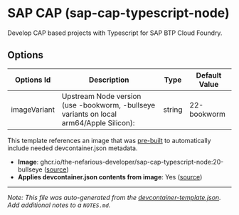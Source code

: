 
# SAP CAP (sap-cap-typescript-node)

Develop CAP based projects with Typescript for SAP BTP Cloud Foundry.

## Options

| Options Id | Description | Type | Default Value |
|-----|-----|-----|-----|
| imageVariant | Upstream Node version (use -bookworm, -bullseye variants on local arm64/Apple Silicon): | string | 22-bookworm |

This template references an image that was [pre-built](https://containers.dev/implementors/reference/#prebuilding) to automatically include needed devcontainer.json metadata.

* **Image**: ghcr.io/the-nefarious-developer/sap-cap-typescript-node:20-bullseye ([source](https://github.com/The-Nefarious-Developer/devcontainer-images))
* **Applies devcontainer.json contents from image**: Yes ([source](https://github.com/The-Nefarious-Developer/devcontainer-images/blob/main/src/sap-cap-typescript-node/.devcontainer/devcontainer.json))

---

_Note: This file was auto-generated from the [devcontainer-template.json](https://github.com/The-Nefarious-Developer/devcontainer-templates/blob/main/src/sap-cap-typescript-node/devcontainer-template.json).  Add additional notes to a `NOTES.md`._

